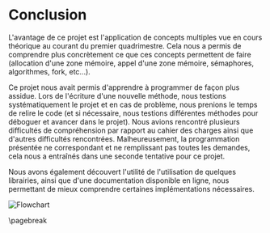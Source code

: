 Conclusion
=============

L'avantage de ce projet est l'application de concepts multiples vue en cours théorique au courant du premier quadrimestre.
Cela nous a permis de comprendre plus concrètement ce que ces concepts permettent de faire (allocation d'une zone mémoire, 
appel d'une zone mémoire, sémaphores, algorithmes, fork, etc...).

Ce projet nous avait permis d'apprendre à programmer de façon plus assidue.
Lors de l'écriture d'une nouvelle méthode, nous testions systématiquement le projet et en cas de problème, nous prenions 
le temps de relire le code (et si nécessaire, nous testions différentes méthodes pour déboguer et avancer dans le projet).
Nous avions rencontré plusieurs difficultés de compréhension par rapport au cahier des charges ainsi que d'autres difficultés 
rencontrées. Malheureusement, la programmation présentée ne correspondant et ne remplissant pas toutes les demandes, 
cela nous a entraînés dans une seconde tentative pour ce projet.

Nous avons également découvert l'utilité de l'utilisation de quelques librairies, ainsi 
que d'une documentation disponible en ligne, nous permettant de mieux comprendre certaines implémentations nécessaires.


![Flowchart](imgs/flowchart.png)


\pagebreak
 
